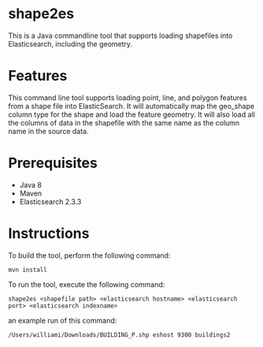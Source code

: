 # shape2es
This is a Java commandline tool that supports loading shapefiles into Elasticsearch, including the geometry.

# Features
This command line tool supports loading point, line, and polygon features from a shape file into ElasticSearch. It will automatically map the geo_shape column type for the shape and load the feature geometry. It will also load all the columns of data in the shapefile with the same name as the column name in the source data.

# Prerequisites

* Java 8
* Maven 
* Elasticsearch 2.3.3


# Instructions
To build the tool, perform the following command:
```
mvn install
```
To run the tool, execute the following command:
```
shape2es <shapefile path> <elasticsearch hostname> <elasticsearch port> <elasticsearch indexname>
```
an example run of this command:
```
/Users/williami/Downloads/BUILDING_P.shp eshost 9300 buildings2
```

